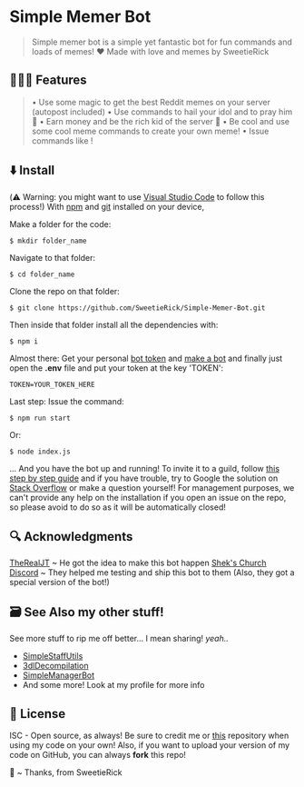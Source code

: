 # Simple Memer Bot

> Simple memer bot is a simple yet fantastic bot for fun commands and loads of memes!
> ❤️ Made with love and memes by SweetieRick

## 🤌🏽🍝 Features

> • Use some magic to get the best Reddit memes on your server (autopost included)
> • Use commands to hail your idol and to pray him 🙏
> • Earn money and be the rich kid of the server 🤑
> • Be cool and use some cool meme commands to create your own meme!
> • Issue commands like !

## ⬇️ Install

(⚠️ Warning: you might want to use [Visual Studio Code](https://code.visualstudio.com) to follow this process!)
With [npm](https://npmjs.org/) and [git](https://git-scm.com) installed on your device,

Make a folder for the code:

```
$ mkdir folder_name
```

Navigate to that folder:

```
$ cd folder_name
```

Clone the repo on that folder:

```
$ git clone https://github.com/SweetieRick/Simple-Memer-Bot.git
```

Then inside that folder install all the dependencies with:

```
$ npm i
```

Almost there: Get your personal [bot token](https://github.com/reactiflux/discord-irc/wiki/Creating-a-discord-bot-&-getting-a-token) and [make a bot](https://discord.com/login?redirect_to=%2Fdevelopers%2Fapplications) and finally just open the **.env** file and put your token at the key 'TOKEN':

```
TOKEN=YOUR_TOKEN_HERE
```

Last step: Issue the command:

```
$ npm run start
```

Or:

```
$ node index.js
```

... And you have the bot up and running!
To invite it to a guild, follow [this step by step guide](https://discordpy.readthedocs.io/en/latest/discord.html) and if you have trouble, try to Google the solution on [Stack Overflow](https://stackoverflow.com) or make a question yourself!
For management purposes, we can't provide any help on the installation if you open an issue on the repo, so please avoid to do so as it will be automatically closed!

## 🔍 Acknowledgments

[TheRealJT](https://github.com/TheRealJT5377) ~ He got the idea to make this bot happen
[Shek's Church Discord](https://discord.gg/4t6wB9x) ~ They helped me testing and ship this bot to them (Also, they got a special version of the bot!)

## 🗃 See Also my other stuff!

See more stuff to rip me off better... I mean sharing! _yeah.._

- [SimpleStaffUtils](https://github.com/SweetieRick/Simple-Staff-Utils)
- [3dlDecompilation](null)
- [SimpleManagerBot](https://github.com/SweetieRick/Simple-Manager-Bot)
- And some more! Look at my profile for more info

## 📄 License

ISC - Open source, as always!
Be sure to credit me or [this](https://github.com/SweetieRick/Simple-Memer-Bot/tree/stable) repository when using my code on your own!
Also, if you want to upload your version of my code on GitHub, you can always **fork** this repo!

💚 ~ Thanks, from SweetieRick
